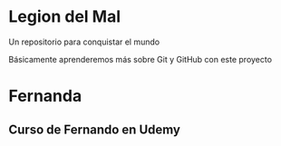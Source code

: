 # Legion del Mal
Un repositorio para conquistar el mundo

Básicamente aprenderemos más sobre Git y GitHub con este proyecto


# Fernanda


## Curso de Fernando en Udemy
